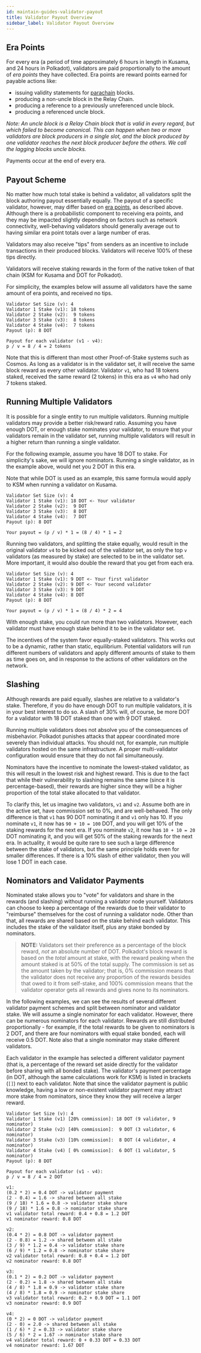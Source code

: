 ```yaml
---
id: maintain-guides-validator-payout
title: Validator Payout Overview
sidebar_label: Validator Payout Overview
---
```


## Era Points

For every era (a period of time approximately 6 hours in length in Kusama, and 24 hours in
Polkadot), validators are paid proportionally to the amount of _era points_ they have collected. Era
points are reward points earned for payable actions like:

- issuing validity statements for [parachain](learn-parachains) blocks.
- producing a non-uncle block in the Relay Chain.
- producing a reference to a previously unreferenced uncle block.
- producing a referenced uncle block.

_Note: An uncle block is a Relay Chain block that is valid in every regard, but which failed to
become canonical. This can happen when two or more validators are block producers in a single slot,
and the block produced by one validator reaches the next block producer before the others. We call
the lagging blocks uncle blocks._

Payments occur at the end of every era.

## Payout Scheme

No matter how much total stake is behind a validator, all validators split the block authoring
payout essentially equally. The payout of a specific validator, however, may differ based on
[era points](#era-points), as described above. Although there is a probabilistic component to
receiving era points, and they may be impacted slightly depending on factors such as network
connectivity, well-behaving validators should generally average out to having similar era point
totals over a large number of eras.

Validators may also receive "tips" from senders as an incentive to include transactions in their
produced blocks. Validators will receive 100% of these tips directly.

Validators will receive staking rewards in the form of the native token of that chain (KSM for
Kusama and DOT for Polkadot).

For simplicity, the examples below will assume all validators have the same amount of era points,
and received no tips.

```
Validator Set Size (v): 4
Validator 1 Stake (v1): 18 tokens
Validator 2 Stake (v2):  9 tokens
Validator 3 Stake (v3):  8 tokens
Validator 4 Stake (v4):  7 tokens
Payout (p): 8 DOT

Payout for each validator (v1 - v4):
p / v = 8 / 4 = 2 tokens
```

Note that this is different than most other Proof-of-Stake systems such as Cosmos. As long as a
validator is in the validator set, it will receive the same block reward as every other validator.
Validator `v1`, who had 18 tokens staked, received the same reward (2 tokens) in this era as `v4`
who had only 7 tokens staked.

## Running Multiple Validators

It is possible for a single entity to run multiple validators. Running multiple validators may
provide a better risk/reward ratio. Assuming you have enough DOT, or enough stake nominates your
validator, to ensure that your validators remain in the validator set, running multiple validators
will result in a higher return than running a single validator.

For the following example, assume you have 18 DOT to stake. For simplicity's sake, we will ignore
nominators. Running a single validator, as in the example above, would net you 2 DOT in this era.

Note that while DOT is used as an example, this same formula would apply to KSM when running a
validator on Kusama.

```
Validator Set Size (v): 4
Validator 1 Stake (v1): 18 DOT <- Your validator
Validator 2 Stake (v2):  9 DOT
Validator 3 Stake (v3):  8 DOT
Validator 4 Stake (v4):  7 DOT
Payout (p): 8 DOT

Your payout = (p / v) * 1 = (8 / 4) * 1 = 2
```

Running two validators, and splitting the stake equally, would result in the original validator `v4`
to be kicked out of the validator set, as only the top `v` validators (as measured by stake) are
selected to be in the validator set. More important, it would also double the reward that you get
from each era.

```
Validator Set Size (v): 4
Validator 1 Stake (v1): 9 DOT <- Your first validator
Validator 2 Stake (v2): 9 DOT <- Your second validator
Validator 3 Stake (v3): 9 DOT
Validator 4 Stake (v4): 8 DOT
Payout (p): 8 DOT

Your payout = (p / v) * 1 = (8 / 4) * 2 = 4
```

With enough stake, you could run more than two validators. However, each validator must have enough
stake behind it to be in the validator set.

The incentives of the system favor equally-staked validators. This works out to be a dynamic, rather
than static, equilibrium. Potential validators will run different numbers of validators and apply
different amounts of stake to them as time goes on, and in response to the actions of other
validators on the network.

## Slashing

Although rewards are paid equally, slashes are relative to a validator's stake. Therefore, if you do
have enough DOT to run multiple validators, it is in your best interest to do so. A slash of 30%
will, of course, be more DOT for a validator with 18 DOT staked than one with 9 DOT staked.

Running multiple validators does not absolve you of the consequences of misbehavior. Polkadot
punishes attacks that appear coordinated more severely than individual attacks. You should not, for
example, run multiple validators hosted on the same infrastructure. A proper multi-validator
configuration would ensure that they do not fail simultaneously.

Nominators have the incentive to nominate the lowest-staked validator, as this will result in the
lowest risk and highest reward. This is due to the fact that while their vulnerability to slashing
remains the same (since it is percentage-based), their rewards are higher since they will be a
higher proportion of the total stake allocated to that validator.

To clarify this, let us imagine two validators, `v1` and `v2`. Assume both are in the active set,
have commission set to 0%, and are well-behaved. The only difference is that `v1` has 90 DOT
nominating it and `v1` only has 10. If you nominate `v1`, it now has `90 + 10 = 100` DOT, and you
will get 10% of the staking rewards for the next era. If you nominate `v2`, it now has
`10 + 10 = 20` DOT nominating it, and you will get 50% of the staking rewards for the next era. In
actuality, it would be quite rare to see such a large difference between the stake of validators,
but the same principle holds even for smaller differences. If there is a 10% slash of either
validator, then you will lose 1 DOT in each case.

## Nominators and Validator Payments

Nominated stake allows you to "vote" for validators and share in the rewards (and slashing) without
running a validator node yourself. Validators can choose to keep a percentage of the rewards due to
their validator to "reimburse" themselves for the cost of running a validator node. Other than that,
all rewards are shared based on the stake behind each validator. This includes the stake of the
validator itself, plus any stake bonded by nominators.

> **NOTE:** Validators set their preference as a percentage of the block reward, _not_ an absolute
> number of DOT. Polkadot's block reward is based on the _total_ amount at stake, with the reward
> peaking when the amount staked is at 50% of the total supply. The commission is set as the amount
> taken by the validator; that is, 0% commission means that the validator does not receive any
> proportion of the rewards besides that owed to it from self-stake, and 100% commission means that
> the validator operator gets all rewards and gives none to its nominators.

In the following examples, we can see the results of several different validator payment schemes and
split between nominator and validator stake. We will assume a single nominator for each validator.
However, there can be numerous nominators for each validator. Rewards are still distributed
proportionally - for example, if the total rewards to be given to nominators is 2 DOT, and there are
four nominators with equal stake bonded, each will receive 0.5 DOT. Note also that a single
nominator may stake different validators.

Each validator in the example has selected a different validator payment (that is, a percentage of
the reward set aside directly for the validator before sharing with all bonded stake). The
validator's payment percentage (in DOT, although the same calculations work for KSM) is listed in
brackets (`[]`) next to each validator. Note that since the validator payment is public knowledge,
having a low or non-existent validator payment may attract more stake from nominators, since they
know they will receive a larger reward.

```
Validator Set Size (v): 4
Validator 1 Stake (v1) [20% commission]: 18 DOT (9 validator, 9 nominator)
Validator 2 Stake (v2) [40% commission]:  9 DOT (3 validator, 6 nominator)
Validator 3 Stake (v3) [10% commission]:  8 DOT (4 validator, 4 nominator)
Validator 4 Stake (v4) [ 0% commission]:  6 DOT (1 validator, 5 nominator)
Payout (p): 8 DOT

Payout for each validator (v1 - v4):
p / v = 8 / 4 = 2 DOT

v1:
(0.2 * 2) = 0.4 DOT -> validator payment
(2 - 0.4) = 1.6 -> shared between all stake
(9 / 18) * 1.6 = 0.8 -> validator stake share
(9 / 18) * 1.6 = 0.8 -> nominator stake share
v1 validator total reward: 0.4 + 0.8 = 1.2 DOT
v1 nominator reward: 0.8 DOT

v2:
(0.4 * 2) = 0.8 DOT -> validator payment
(2 - 0.8) = 1.2 -> shared between all stake
(3 / 9) * 1.2 = 0.4 -> validator stake share
(6 / 9) * 1.2 = 0.8 -> nominator stake share
v2 validator total reward: 0.8 + 0.4 = 1.2 DOT
v2 nominator reward: 0.8 DOT

v3:
(0.1 * 2) = 0.2 DOT -> validator payment
(2 - 0.2) = 1.8 -> shared between all stake
(4 / 8) * 1.8 = 0.9 -> validator stake share
(4 / 8) * 1.8 = 0.9 -> nominator stake share
v3 validator total reward: 0.2 + 0.9 DOT = 1.1 DOT
v3 nominator reward: 0.9 DOT

v4:
(0 * 2) = 0 DOT -> validator payment
(2 - 0) = 2.0 -> shared between all stake
(1 / 6) * 2 = 0.33 -> validator stake share
(5 / 6) * 2 = 1.67 -> nominator stake share
v4 validator total reward: 0 + 0.33 DOT = 0.33 DOT
v4 nominator reward: 1.67 DOT
```
